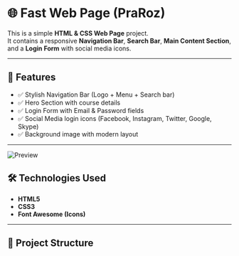 # 🌐 Fast Web Page (PraRoz)

This is a simple **HTML & CSS Web Page** project.  
It contains a responsive **Navigation Bar**, **Search Bar**, **Main Content Section**, and a **Login Form** with social media icons.

---



## 🚀 Features
- ✅ Stylish Navigation Bar (Logo + Menu + Search bar)  
- ✅ Hero Section with course details  
- ✅ Login Form with Email & Password fields  
- ✅ Social Media login icons (Facebook, Instagram, Twitter, Google, Skype)  
- ✅ Background image with modern layout  

---


![Preview](ss/Screenshot%202025-09-16%20125748.png.png)

## 🛠️ Technologies Used
- **HTML5**
- **CSS3**
- **Font Awesome (Icons)**

---

## 📂 Project Structure
